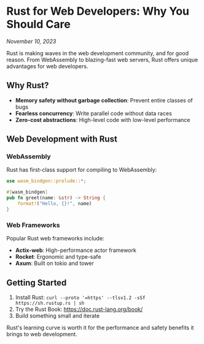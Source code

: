 # Rust for Web Developers: Why You Should Care

_November 10, 2023_

Rust is making waves in the web development community, and for good reason. From
WebAssembly to blazing-fast web servers, Rust offers unique advantages for web
developers.

## Why Rust?

- **Memory safety without garbage collection**: Prevent entire classes of bugs
- **Fearless concurrency**: Write parallel code without data races
- **Zero-cost abstractions**: High-level code with low-level performance

## Web Development with Rust

### WebAssembly

Rust has first-class support for compiling to WebAssembly:

```rust
use wasm_bindgen::prelude::*;

#[wasm_bindgen]
pub fn greet(name: &str) -> String {
    format!("Hello, {}!", name)
}
```

### Web Frameworks

Popular Rust web frameworks include:

- **Actix-web**: High-performance actor framework
- **Rocket**: Ergonomic and type-safe
- **Axum**: Built on tokio and tower

## Getting Started

1. Install Rust:
   `curl --proto '=https' --tlsv1.2 -sSf https://sh.rustup.rs | sh`
2. Try the Rust Book: https://doc.rust-lang.org/book/
3. Build something small and iterate

Rust's learning curve is worth it for the performance and safety benefits it
brings to web development.
